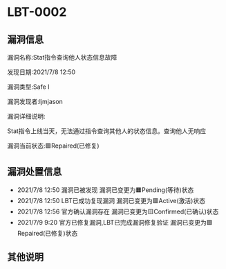 # LBT-0002
## 漏洞信息
漏洞名称:Stat指令查询他人状态信息故障

发现日期:2021/7/8 12:50

漏洞类型:Safe I

漏洞发现者:ljmjason

漏洞详细说明:

Stat指令上线当天，无法通过指令查询其他人的状态信息。查询他人无响应

漏洞当前状态:🟩Repaired(已修复)

## 漏洞处置信息

 - 2021/7/8 12:50 漏洞已被发现                                  漏洞已变更为🟧Pending(等待)状态
 - 2021/7/8 12:50 LBT已成功复现漏洞                             漏洞已变更为🟥Active(激活)状态
 - 2021/7/8 12:56 官方确认漏洞存在                              漏洞已变更为🟨Confirmed(已确认)状态
 - 2021/7/9 9:20 官方已修复漏洞,LBT已完成漏洞修复验证           漏洞已变更为🟩Repaired(已修复)状态

## 其他说明
